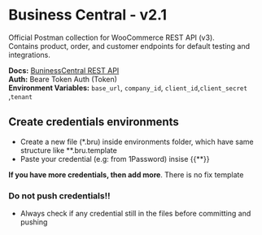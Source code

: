 # Business Central - v2.1

Official Postman collection for WooCommerce REST API (v3).  
Contains product, order, and customer endpoints for default testing and integrations.

**Docs:** [BuninessCentral REST API](https://learn.microsoft.com/en-us/dynamics365/business-central/dev-itpro/api-reference/v2.0/endpoints-apis-for-dynamics)  
**Auth:** Beare Token Auth (Token)  
**Environment Variables:** `base_url`, `company_id`, `client_id`,`client_secret` ,`tenant`

## Create credentials environments
- Create a  new file (*.bru) inside environments folder, which have same structure like **.bru.template
- Paste your credential (e.g: from 1Password) insise {{**}}

**If you have more credentials, then add more**. There is no fix template

### Do not push credentials!!
- Always check if any credential still in the files before committing and pushing 
